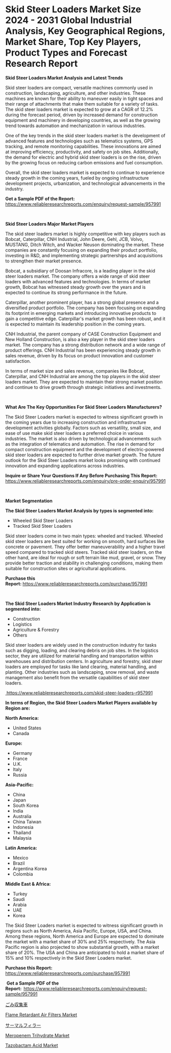 <p><h1>Skid Steer Loaders Market Size 2024 - 2031 Global Industrial Analysis, Key Geographical Regions, Market Share, Top Key Players, Product Types and Forecast Research Report</h1></p><p><strong>Skid Steer Loaders Market Analysis and Latest Trends</strong></p>
<p><p>Skid steer loaders are compact, versatile machines commonly used in construction, landscaping, agriculture, and other industries. These machines are known for their ability to maneuver easily in tight spaces and their range of attachments that make them suitable for a variety of tasks. The skid steer loaders market is expected to grow at a CAGR of 12.2% during the forecast period, driven by increased demand for construction equipment and machinery in developing countries, as well as the growing trend towards automation and mechanization in various industries.</p><p>One of the key trends in the skid steer loaders market is the development of advanced features and technologies such as telematics systems, GPS tracking, and remote monitoring capabilities. These innovations are aimed at improving efficiency, productivity, and safety on job sites. Additionally, the demand for electric and hybrid skid steer loaders is on the rise, driven by the growing focus on reducing carbon emissions and fuel consumption.</p><p>Overall, the skid steer loaders market is expected to continue to experience steady growth in the coming years, fueled by ongoing infrastructure development projects, urbanization, and technological advancements in the industry.</p></p>
<p><strong>Get a Sample PDF of the Report:&nbsp;</strong> <a href="https://www.reliableresearchreports.com/enquiry/request-sample/957991">https://www.reliableresearchreports.com/enquiry/request-sample/957991</a></p>
<p>&nbsp;</p>
<p><strong>Skid Steer Loaders Major Market Players</strong></p>
<p><p>The skid steer loaders market is highly competitive with key players such as Bobcat, Caterpillar, CNH Industrial, John Deere, Gehl, JCB, Volvo, MUSTANG, Ditch Witch, and Wacker Neuson dominating the market. These companies are constantly focusing on expanding their product portfolio, investing in R&D, and implementing strategic partnerships and acquisitions to strengthen their market presence.</p><p>Bobcat, a subsidiary of Doosan Infracore, is a leading player in the skid steer loaders market. The company offers a wide range of skid steer loaders with advanced features and technologies. In terms of market growth, Bobcat has witnessed steady growth over the years and is expected to continue its strong performance in the future.</p><p>Caterpillar, another prominent player, has a strong global presence and a diversified product portfolio. The company has been focusing on expanding its footprint in emerging markets and introducing innovative products to gain a competitive edge. Caterpillar's market growth has been robust, and it is expected to maintain its leadership position in the coming years.</p><p>CNH Industrial, the parent company of CASE Construction Equipment and New Holland Construction, is also a key player in the skid steer loaders market. The company has a strong distribution network and a wide range of product offerings. CNH Industrial has been experiencing steady growth in sales revenue, driven by its focus on product innovation and customer satisfaction.</p><p>In terms of market size and sales revenue, companies like Bobcat, Caterpillar, and CNH Industrial are among the top players in the skid steer loaders market. They are expected to maintain their strong market position and continue to drive growth through strategic initiatives and investments.</p></p>
<p>&nbsp;</p>
<p><strong>What Are The Key Opportunities For Skid Steer Loaders Manufacturers?</strong></p>
<p><p>The Skid Steer Loaders market is expected to witness significant growth in the coming years due to increasing construction and infrastructure development activities globally. Factors such as versatility, small size, and ease of use make skid steer loaders a preferred choice in various industries. The market is also driven by technological advancements such as the integration of telematics and automation. The rise in demand for compact construction equipment and the development of electric-powered skid steer loaders are expected to further drive market growth. The future outlook for the Skid Steer Loaders market looks promising with continued innovation and expanding applications across industries.</p></p>
<p><strong>Inquire or Share Your Questions If Any Before Purchasing This Report:</strong> <a href="https://www.reliableresearchreports.com/enquiry/pre-order-enquiry/957991">https://www.reliableresearchreports.com/enquiry/pre-order-enquiry/957991</a></p>
<p>&nbsp;</p>
<p><strong>Market Segmentation</strong></p>
<p><strong>The Skid Steer Loaders Market Analysis by types is segmented into:</strong></p>
<p><ul><li>Wheeled Skid Steer Loaders</li><li>Tracked Skid Steer Loaders</li></ul></p>
<p><p>Skid steer loaders come in two main types: wheeled and tracked. Wheeled skid steer loaders are best suited for working on smooth, hard surfaces like concrete or pavement. They offer better maneuverability and a higher travel speed compared to tracked skid steers. Tracked skid steer loaders, on the other hand, are ideal for rough or soft terrain like mud, gravel, or snow. They provide better traction and stability in challenging conditions, making them suitable for construction sites or agricultural applications.</p></p>
<p><strong>Purchase this Report:&nbsp;</strong><a href="https://www.reliableresearchreports.com/purchase/957991">https://www.reliableresearchreports.com/purchase/957991</a></p>
<p>&nbsp;</p>
<p><strong>The Skid Steer Loaders Market Industry Research by Application is segmented into:</strong></p>
<p><ul><li>Construction</li><li>Logistics</li><li>Agriculture & Forestry</li><li>Others</li></ul></p>
<p><p>Skid steer loaders are widely used in the construction industry for tasks such as digging, loading, and clearing debris on job sites. In the logistics sector, they are utilized for material handling and transportation within warehouses and distribution centers. In agriculture and forestry, skid steer loaders are employed for tasks like land clearing, material handling, and planting. Other industries such as landscaping, snow removal, and waste management also benefit from the versatile capabilities of skid steer loaders.</p></p>
<p><a href="https://www.reliableresearchreports.com/skid-steer-loaders-r957991">&nbsp;https://www.reliableresearchreports.com/skid-steer-loaders-r957991</a></p>
<p><strong>In terms of Region, the Skid Steer Loaders Market Players available by Region are:</strong></p>
<p>
    <p> <strong> North America: </strong>
        <ul>
            <li>United States</li>
            <li>Canada</li>
        </ul>
        </p> 
    <p> <strong> Europe: </strong>
        <ul>
            <li>Germany</li>
            <li>France</li>
            <li>U.K.</li>
            <li>Italy</li>
            <li>Russia</li>
        </ul>
        </p> 
    <p> <strong> Asia-Pacific: </strong>
        <ul>
            <li>China</li>
            <li>Japan</li>
            <li>South Korea</li>
            <li>India</li>
            <li>Australia</li>
            <li>China Taiwan</li>
            <li>Indonesia</li>
            <li>Thailand</li>
            <li>Malaysia</li>
        </ul>
        </p> 
    <p> <strong> Latin America: </strong>
        <ul>
            <li>Mexico</li>
            <li>Brazil</li>
            <li>Argentina Korea</li>
            <li>Colombia</li>
        </ul>
        </p> 
    <p> <strong> Middle East & Africa: </strong>
        <ul>
            <li>Turkey</li>
            <li>Saudi</li>
            <li>Arabia</li>
            <li>UAE</li>
            <li>Korea</li>
        </ul>
    </p>
    </p>
<p><p>The Skid Steer Loaders market is expected to witness significant growth in regions such as North America, Asia Pacific, Europe, USA, and China. Among these regions, North America and Europe are expected to dominate the market with a market share of 30% and 25% respectively. The Asia Pacific region is also projected to show substantial growth, with a market share of 20%. The USA and China are anticipated to hold a market share of 15% and 10% respectively in the Skid Steer Loaders market.</p></p>
<p><strong>Purchase this Report: </strong><a href="https://www.reliableresearchreports.com/purchase/957991">https://www.reliableresearchreports.com/purchase/957991</a></p>
<p>&nbsp;<strong>Get a Sample PDF of the Report:&nbsp;&nbsp;</strong><a href="https://www.reliableresearchreports.com/enquiry/request-sample/957991">https://www.reliableresearchreports.com/enquiry/request-sample/957991</a></p>
<p><strong></strong></p>
<p><p><a href="https://github.com/oqxogxyvqe90775/Market-Research-Report-List-1/blob/main/448164934910.md">ごみ収集車</a></p><p><a href="https://github.com/gdfhhhj/Market-Research-Report-List-4/blob/main/flame-retardant-air-filters-market.md">Flame Retardant Air Filters Market</a></p><p><a href="https://github.com/VellaJacobi2023/Market-Research-Report-List-1/blob/main/386324934909.md">サーマルフィラー</a></p><p><a href="https://issuu.com/reportprime-2/docs/meropenem-trihydrate-market-size-2030.pptx">Meropenem Trihydrate Market</a></p><p><a href="https://issuu.com/reportprime-2/docs/tazobactam-acid-market-size-2030.pptx">Tazobactam Acid Market</a></p></p>